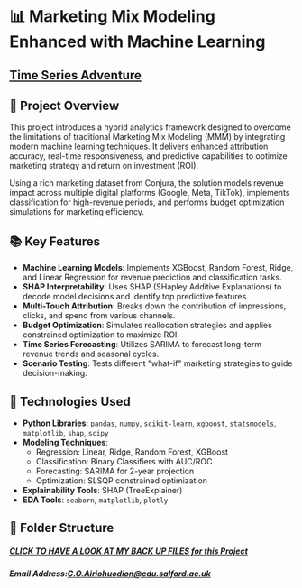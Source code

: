 # 📊 Marketing Mix Modeling Enhanced with Machine Learning

## [Time Series Adventure](https://github.com/clembrain/Marketing-Mix-Modeling-Approaches) 

## 🚀 Project Overview

This project introduces a hybrid analytics framework designed to overcome the limitations of traditional Marketing Mix Modeling (MMM) by integrating modern machine learning techniques. It delivers enhanced attribution accuracy, real-time responsiveness, and predictive capabilities to optimize marketing strategy and return on investment (ROI).

Using a rich marketing dataset from Conjura, the solution models revenue impact across multiple digital platforms (Google, Meta, TikTok), implements classification for high-revenue periods, and performs budget optimization simulations for marketing efficiency.

## 📚 Key Features

- **Machine Learning Models**: Implements XGBoost, Random Forest, Ridge, and Linear Regression for revenue prediction and classification tasks.
- **SHAP Interpretability**: Uses SHAP (SHapley Additive Explanations) to decode model decisions and identify top predictive features.
- **Multi-Touch Attribution**: Breaks down the contribution of impressions, clicks, and spend from various channels.
- **Budget Optimization**: Simulates reallocation strategies and applies constrained optimization to maximize ROI.
- **Time Series Forecasting**: Utilizes SARIMA to forecast long-term revenue trends and seasonal cycles.
- **Scenario Testing**: Tests different "what-if" marketing strategies to guide decision-making.

## 🧪 Technologies Used

- **Python Libraries**: `pandas`, `numpy`, `scikit-learn`, `xgboost`, `statsmodels`, `matplotlib`, `shap`, `scipy`
- **Modeling Techniques**:
  - Regression: Linear, Ridge, Random Forest, XGBoost
  - Classification: Binary Classifiers with AUC/ROC
  - Forecasting: SARIMA for 2-year projection
  - Optimization: SLSQP constrained optimization
- **Explainability Tools**: SHAP (TreeExplainer)
- **EDA Tools**: `seaborn`, `matplotlib`, `plotly`

## 📁 Folder Structure


##### [CLICK TO HAVE A LOOK AT MY BACK UP FILES for this Project](https://github.com/Clemobrain/Clem_Portfolio/blob/main/Advanced%20DB%20Project)
##### Email Address:C.O.Airiohuodion@edu.salford.ac.uk

